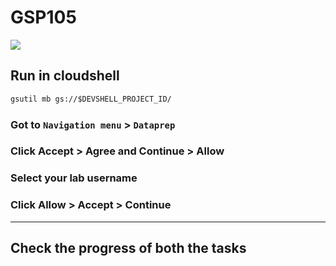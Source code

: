 # GSP105 
[![](https://api.pointscounter.me/servers/img/subscribe)](https://www.youtube.com/@CloudHustlers)
## Run in cloudshell
```cmd
gsutil mb gs://$DEVSHELL_PROJECT_ID/
```
### Got to `Navigation menu` > `Dataprep`
### Click Accept > Agree and Continue > Allow
### Select your lab username
### Click Allow > Accept > Continue
____
## Check the progress of both the tasks
